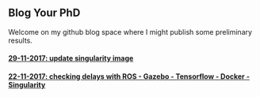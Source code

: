 ## Blog Your PhD

Welcome on my github blog space where I might publish some preliminary results.


#### [29-11-2017: update singularity image](./docs/sing_dock_esat.md)

#### [22-11-2017: checking delays with ROS - Gazebo - Tensorflow - Docker - Singularity](./docs/delays.md)

